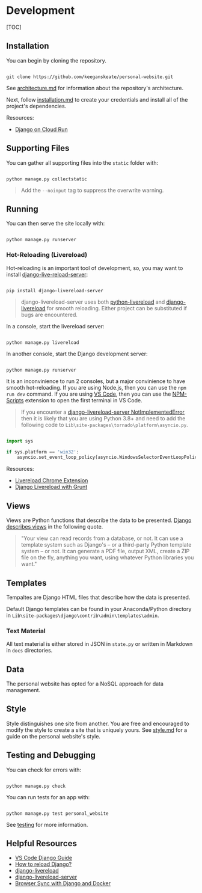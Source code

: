 # Development

[TOC]

## Installation

You can begin by cloning the repository.

```shell

git clone https://github.com/keeganskeate/personal-website.git

```

See [architecture.md](docs/architecture.md) for information about the repository's architecture.

Next, follow [installation.md](docs/architecture.md) to create your credentials and install all of the project's dependencies.

Resources:

* [Django on Cloud Run](https://codelabs.developers.google.com/codelabs/cloud-run-django/index.html)


## Supporting Files

You can gather all supporting files into the `static` folder with:

```shell

python manage.py collectstatic

```

> Add the `--noinput` tag to suppress the overwrite warning.

## Running

You can then serve the site locally with:

```shell

python manage.py runserver

```

### Hot-Reloading (Livereload)

Hot-reloading is an important tool of development, so, you may want to install [django-live-reload-server](https://github.com/tjwalch/django-livereload-server):

```shell

pip install django-livereload-server

```

> django-livereload-server uses both [python-livereload](https://github.com/lepture/python-livereload) and [django-livereload](https://github.com/Fantomas42/django-livereload) for smooth reloading. Either project can be substituted if bugs are encountered.

In a console, start the livereload server:

```shell

python manage.py livereload

```

In another console, start the Django development server:

```shell

python manage.py runserver

```

It is an inconvinience to run 2 consoles, but a major convinience to have smooth hot-reloading. If you are using Node.js, then you can use the `npm run dev` command. If you are using [VS Code](https://code.visualstudio.com/download), then you can use the [NPM-Scripts](https://github.com/Duroktar/vscode-npm-scripts) extension to open the first terminal in VS Code.

> If you encounter a [django-livereload-server NotImplementedError](https://stackoverflow.com/questions/58422817/jupyter-notebook-with-python-3-8-notimplementederror), then it is likely that you are using Python 3.8+ and need to add the following code to `Lib\site-packages\tornado\platform\asyncio.py`.

  ```py

  import sys

  if sys.platform == 'win32':
      asyncio.set_event_loop_policy(asyncio.WindowsSelectorEventLoopPolicy())

  ```

Resources:

* [Livereload Chrome Extension](https://chrome.google.com/webstore/detail/livereload)
* [Django Livereload with Grunt](https://github.com/sinnwerkstatt/sinnwerkstatt-web/blob/master/Django/Django-livereload.md)

## Views

Views are Python functions that describe the data to be presented. [Django describes views](https://docs.djangoproject.com/en/3.1/intro/tutorial03/#write-views-that-actually-do-something) in the following quote.

> "Your view can read records from a database, or not. It can use a template system such as Django's – or a third-party Python template system – or not. It can generate a PDF file, output XML, create a ZIP file on the fly, anything you want, using whatever Python libraries you want."

## Templates

Tempaltes are Django HTML files that describe how the data is presented.

Default Django templates can be found in your Anaconda/Python directory in `Lib\site-packages\django\contrib\admin\templates\admin`.

### Text Material

All text material is either stored in JSON in `state.py` or written in Markdown in `docs` directories.

## Data

The personal website has opted for a NoSQL approach for data management.

## Style

Style distinguishes one site from another. You are free and encouraged to modify the style to create a site that is uniquely yours. See [style.md](style.md) for a guide on the personal website's style.

## Testing and Debugging

You can check for errors with:

```shell

python manage.py check

```

You can run tests for an app with:

```shell

python manage.py test personal_website

```

See [testing](/testing) for more information.

## Helpful Resources

* [VS Code Django Guide](https://code.visualstudio.com/docs/python/tutorial-django)
* [How to reload Django?](https://stackoverflow.com/questions/19094720/how-to-automatically-reload-django-when-files-change)
* [django-livereload](https://github.com/Fantomas42/django-livereload)
* [django-livereload-server](https://github.com/tjwalch/django-livereload-server)
* [Browser Sync with Django and Docker](https://stackoverflow.com/questions/49482710/using-browser-sync-with-django-on-docker-compose)
